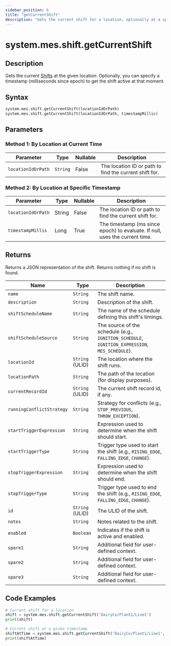 ```yaml
---
sidebar_position: 6
title: "getCurrentShift"
description: "Gets the current shift for a location, optionally at a specified timestamp."
---
```


# system.mes.shift.getCurrentShift

## Description

Gets the current [Shifts](../../data-model/shift-model/shift) at the given location. Optionally, you can specify a timestamp (milliseconds since epoch) to get the shift active at that moment.

## Syntax

```python
system.mes.shift.getCurrentShift(locationIdOrPath)
system.mes.shift.getCurrentShift(locationIdOrPath, timestampMillis)
```

## Parameters

### Method 1: By Location at Current Time

| Parameter          | Type     | Nullable | Description                                            |
|--------------------|----------|----------|--------------------------------------------------------|
| `locationIdOrPath` | `String` | False    | The location ID or path to find the current shift for. |

### Method 2: By Location at Specific Timestamp

| Parameter          | Type   | Nullable | Description                                                                 |
|--------------------|--------|----------|-----------------------------------------------------------------------------|
| `locationIdOrPath` | String | False    | The location ID or path to find the current shift for.                      |
| `timestampMillis`  | Long   | True     | The timestamp (ms since epoch) to evaluate. If null, uses the current time. |

## Returns

Returns a JSON representation of the shift. Returns nothing if no shift is found.

| Name                       | Type            | Description                                                                                         |
|----------------------------|-----------------|-----------------------------------------------------------------------------------------------------|
| `name`                     | `String`        | The shift name.                                                                                     |
| `description`              | `String`        | Description of the shift.                                                                           |
| `shiftScheduleName`        | `String`        | The name of the schedule defining this shift's timings.                                             |
| `shiftScheduleSource`      | `String`        | The source of the schedule (e.g., `IGNITION_SCHEDULE`, `IGNITION_EXPRESSION`, `MES_SCHEDULE`).      |
| `locationId`               | `String` (ULID) | The location where the shift runs.                                                                  |
| `locationPath`             | `String`        | The path of the location (for display purposes).                                                    |
| `currentRecordId`          | `String` (ULID) | The current shift record id, if any.                                                                |
| `runningConflictStrategy`  | `String`        | Strategy for conflicts (e.g., `STOP_PREVIOUS`, `THROW_EXCEPTION`).                                  |
| `startTriggerExpression`   | `String`        | Expression used to determine when the shift should start.                                           |
| `startTriggerType`         | `String`        | Trigger type used to start the shift (e.g., `RISING_EDGE`, `FALLING_EDGE`, `CHANGE`).               |
| `stopTriggerExpression`    | `String`        | Expression used to determine when the shift should end.                                             |
| `stopTriggerType`          | `String`        | Trigger type used to end the shift (e.g., `RISING_EDGE`, `FALLING_EDGE`, `CHANGE`).                 |
| `id`                       | `String` (ULID) | The ULID of the shift.                                                                              |
| `notes`                    | `String`        | Notes related to the shift.                                                                         |
| `enabled`                  | `Boolean`       | Indicates if the shift is active and enabled.                                                       |
| `spare1`                   | `String`        | Additional field for user-defined context.                                                          |
| `spare2`                   | `String`        | Additional field for user-defined context.                                                          |
| `spare3`                   | `String`        | Additional field for user-defined context.                                                          |

## Code Examples

```python
# Current shift for a location
shift = system.mes.shift.getCurrentShift('DairyCo/Plant1/Line1')
print(shift)

# Current shift at a given timestamp
shiftAtTime = system.mes.shift.getCurrentShift('DairyCo/Plant1/Line1', 1735689600000)
print(shiftAtTime)
```
